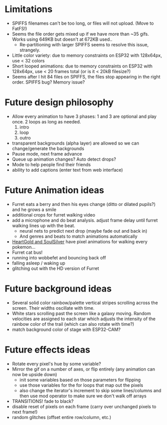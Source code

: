 # Limitations
* SPIFFS filenames can't be too long, or files will not upload. (Move to FatFS!)
* Seems the file order gets mixed up if we have more than ~35 gifs. Works using 649KB but doesn't at 672KB used..
  * Re-partitioning with larger SPIFFS seems to resolve this issue, strangely.
* Little color variety: due to memory constraints on ESP32 with 128x64px, use < 32 colors
* Short looped animations: due to memory constraints on ESP32 with 128x64px, use < 20 frames total (or is it < 20kB filesize?)
* Seems after I hit 84 files on SPIFFS, the files stop appearing in the right order.  SPIFFS bug? Memory issue?

# Future design philosophy
* Allow every animation to have 3 phases: 1 and 3 are optional and play once.  2 loops as long as needed.
  1. intro
  2. loop
  3. outro
* transparent backgrounds (alpha layer) are allowed so we can change/generate the backgrounds
* Pause mode, next frame advance
* Queue up animation changes? Auto detect drops?
* Mode to help people find their friends
* ability to add captions (enter text from web interface)

# Future Animation ideas
* Furret eats a berry and then his eyes change (ditto or dilated pupils?) and he grows a smile
* additional crops for furret walking video
* add a microphone and do beat analysis.  adjust frame delay until furret walking lines up with the beat.
  * neural nets to predict next drop (maybe fade out and back in)
  * And genres and beats to match animations automatically
* [HeartGold and SoulSilver](https://bulbapedia.bulbagarden.net/wiki/Walking_Pok%C3%A9mon#Pok.C3.A9mon_HeartGold_and_SoulSilver) have pixel animations for walking every pokemon...
* Furret cat bus!
* running into wobbefet and bouncing back off
* falling asleep / waking up
* glitching out with the HD version of Furret

# Future background ideas
* Several solid color rainbow/palette vertical stripes scrolling across the screen.  Their widths oscillate with time.
* White stars scrolling past the screen like a galaxy moving. Random velocities are assigned to each star which adjusts the intensity of the rainbow color of the trail (which can also rotate with time?)
* match background color of stage with ESP32-CAM?

# Future effects ideas
* Rotate every pixel's hue by some variable?
* Mirror the gif on a number of axes, or flip entirely (any animation can now be upside down)
  * init some variables based on those parameters for flipping
  * use those variables for the for loops that map out the pixels
  * also change the iterator's increment to skip some lines/columns and then use mod operator to make sure we don't walk off arrays
* TRANSITIONS! fade to black?
* disable reset of pixels on each frame (carry over unchanged pixels to next frame!)
* random glitches (offset entire row/column, etc.)
